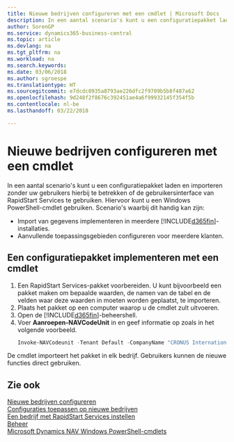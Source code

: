 ```yaml
---
title: Nieuwe bedrijven configureren met een cmdlet | Microsoft Docs
description: In een aantal scenario's kunt u een configuratiepakket laden en importeren zonder uw gebruikers hierbij te betrekken of de gebruikersinterface van RapidStart Services te gebruiken. Hiervoor kunt u een Windows PowerShell-cmdlet gebruiken.
author: SorenGP
ms.service: dynamics365-business-central
ms.topic: article
ms.devlang: na
ms.tgt_pltfrm: na
ms.workload: na
ms.search.keywords: 
ms.date: 03/06/2018
ms.author: sgroespe
ms.translationtype: HT
ms.sourcegitcommit: e7dcdc0935a8793ae226dfc2f9709b5b8f487a62
ms.openlocfilehash: 9d248f2f8676c392451ae4a6f99932145f354f5b
ms.contentlocale: nl-be
ms.lasthandoff: 03/22/2018

---
```

# <a name="configure-new-companies-using-a-cmdlet"></a>Nieuwe bedrijven configureren met een cmdlet
In een aantal scenario's kunt u een configuratiepakket laden en importeren zonder uw gebruikers hierbij te betrekken of de gebruikersinterface van RapidStart Services te gebruiken. Hiervoor kunt u een Windows PowerShell-cmdlet gebruiken. Scenario's waarbij dit handig kan zijn:  

- Import van gegevens implementeren in meerdere [!INCLUDE[d365fin](includes/d365fin_md.md)]-installaties.
- Aanvullende toepassingsgebieden configureren voor meerdere klanten.  

## <a name="to-deploy-a-configuration-package-using-a-cmdlet"></a>Een configuratiepakket implementeren met een cmdlet  

1. Een RapidStart Services-pakket voorbereiden. U kunt bijvoorbeeld een pakket maken om bepaalde waarden, de namen van de tabel en de velden waar deze waarden in moeten worden geplaatst, te importeren.  
2. Plaats het pakket op een computer waarop u de cmdlet zult uitvoeren.  
3. Open de [!INCLUDE[d365fin](includes/d365fin_md.md)]-beheershell.  
4. Voer **Aanroepen-NAVCodeUnit** in en geef informatie op zoals in het volgende voorbeeld.  
    ```powershell  
    Invoke-NAVCodeunit -Tenant Default -CompanyName "CRONUS International Ltd." -CodeunitId 8620 -MethodName ImportRapidStartPackage -Argument "C:TEMPRS_CONFIG.rapidstart" -ServerInstance DynamicsNAV71  

    ```
De cmdlet importeert het pakket in elk bedrijf. Gebruikers kunnen de nieuwe functies direct gebruiken.  

## <a name="see-also"></a>Zie ook  
[Nieuwe bedrijven configureren](admin-how-to-configure-new-companies.md)  
[Configuraties toepassen op nieuwe bedrijven](admin-apply-configuration-to-new-companies.md)  
[Een bedrijf met RapidStart Services instellen](admin-set-up-a-company-with-rapidstart.md)  
[Beheer](admin-setup-and-administration.md)  
[Microsoft Dynamics NAV Windows PowerShell-cmdlets](/dynamics-nav/microsoft-dynamics-nav-windows-powershell-cmdlets)

